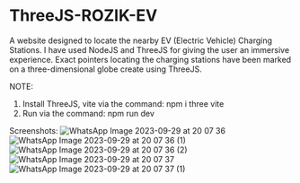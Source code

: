 # ThreeJS-ROZIK-EV
A website designed to locate the nearby EV (Electric Vehicle) Charging Stations. I have used NodeJS and ThreeJS for giving the user an immersive experience. Exact pointers locating the charging stations have been marked on a three-dimensional globe create using ThreeJS.

NOTE: 
1. Install ThreeJS, vite via the command: npm i three vite
2. Run via the command: npm run dev

Screenshots:
![WhatsApp Image 2023-09-29 at 20 07 36](https://github.com/Harkirattt/ThreeJS-ROZIK-EV/assets/92502372/dab4fdd6-d046-4051-a552-e79e0fb42d4a)
![WhatsApp Image 2023-09-29 at 20 07 36 (1)](https://github.com/Harkirattt/ThreeJS-ROZIK-EV/assets/92502372/ec9b976e-6635-493a-b1b9-1fc736315cb6)
![WhatsApp Image 2023-09-29 at 20 07 36 (2)](https://github.com/Harkirattt/ThreeJS-ROZIK-EV/assets/92502372/bd3a523b-d8a3-482d-9963-7804cd224ff1)
![WhatsApp Image 2023-09-29 at 20 07 37](https://github.com/Harkirattt/ThreeJS-ROZIK-EV/assets/92502372/643ad3e1-aba5-43ff-9202-0dcfb44356c1)
![WhatsApp Image 2023-09-29 at 20 07 37 (1)](https://github.com/Harkirattt/ThreeJS-ROZIK-EV/assets/92502372/0f2da985-8258-4a65-9f82-b660f14cd4f6)
